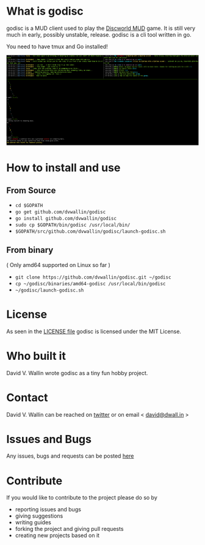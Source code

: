 # What is godisc
godisc is a MUD client used to play the [Discworld MUD](http://discworld.starturtle.net) game. It is still very much in early, possibly unstable, release. godisc is a cli tool written in go.

You need to have tmux and Go installed!

![godisc mud client in tmux](/godisc.png?raw=true "godisc mud client in tmux")

# How to install and use

## From Source

* `cd $GOPATH`
* `go get github.com/dvwallin/godisc`
* `go install github.com/dvwallin/godisc`
* `sudo cp $GOPATH/bin/godisc /usr/local/bin/`
* `$GOPATH/src/github.com/dvwallin/godisc/launch-godisc.sh`

## From binary

( Only amd64 supported on Linux so far )

* `git clone https://github.com/dvwallin/godisc.git ~/godisc`
* `cp ~/godisc/binaries/amd64-godisc /usr/local/bin/godisc`
* `~/godisc/launch-godisc.sh`

# License
As seen in the [LICENSE file](https://github.com/dvwallin/godisc/blob/master/LICENSE) godisc is licensed under the MIT License.

# Who built it
David V. Wallin wrote godisc as a tiny fun hobby project.

# Contact
David V. Wallin can be reached on [twitter](https://twitter.com/dvwallin) or on email < david@dwall.in >

# Issues and Bugs
Any issues, bugs and requests can be posted [here](https://github.com/dvwallin/godisc/issues)

# Contribute
If you would like to contribute to the project please do so by 
* reporting issues and bugs
* giving suggestions
* writing guides
* forking the project and giving pull requests
* creating new projects based on it
